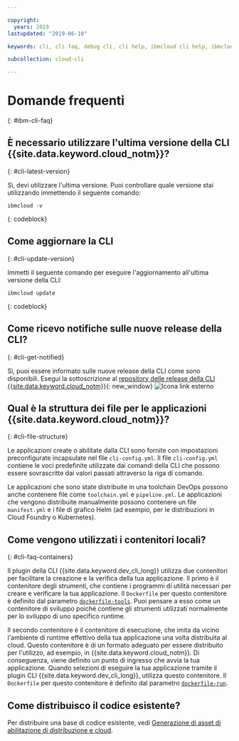 ```yaml
---

copyright:
  years: 2019
lastupdated: "2019-06-10"

keywords: cli, cli faq, debug cli, cli help, ibmcloud cli help, ibmcloud help

subcollection: cloud-cli

---
```


# Domande frequenti
{: #ibm-cli-faq}

## È necessario utilizzare l'ultima versione della CLI {{site.data.keyword.cloud_notm}}?
{: #cli-latest-version}

Sì, devi utilizzare l'ultima versione. Puoi controllare quale versione stai utilizzando immettendo il seguente comando:

```
ibmcloud -v
```
{: codeblock}

## Come aggiornare la CLI
{: #cli-update-version}

Immetti il seguente comando per eseguire l'aggiornamento all'ultima versione della CLI:

```
ibmcloud update
```
{: codeblock}

## Come ricevo notifiche sulle nuove release della CLI?
{: #cli-get-notified}

Sì, puoi essere informato sulle nuove release della CLI come sono disponibili. Esegui la sottoscrizione al [repository delle release della CLI {{site.data.keyword.cloud_notm}}](https://github.com/IBM-Cloud/ibm-cloud-cli-release/releases/){: new_window} ![Icona link esterno](../../../icons/launch-glyph.svg "Icona link esterno")

## Qual è la struttura dei file per le applicazioni {{site.data.keyword.cloud_notm}}?
{: #cli-file-structure}

Le applicazioni create o abilitate dalla CLI sono fornite con impostazioni preconfigurate incapsulate nel file `cli-config.yml`. Il file `cli-config.yml` contiene le voci predefinite utilizzate dai comandi della CLI che possono essere sovrascritte dai valori passati attraverso la riga di comando.

Le applicazioni che sono state distribuite in una toolchain DevOps possono anche contenere file come `toolchain.yml` e `pipeline.yml`. Le applicazioni che vengono distribuite manualmente possono contenere un file `manifest.yml` e i file di grafico Helm (ad esempio, per le distribuzioni in Cloud Foundry o Kubernetes).

## Come vengono utilizzati i contenitori locali?
{: #cli-faq-containers}

Il plugin della CLI {{site.data.keyword.dev_cli_long}} utilizza due contenitori per facilitare la creazione e la verifica della tua applicazione. Il primo è il contenitore degli strumenti, che contiene i programmi di utilità necessari per creare e verificare la tua applicazione. Il `Dockerfile` per questo contenitore è definito dal parametro [`dockerfile-tools`](/docs/cli/idt?topic=cloud-cli-idt-cli#command-parameters). Puoi pensare a esso come un contenitore di sviluppo poiché contiene gli strumenti utilizzati normalmente per lo sviluppo di uno specifico runtime.

Il secondo contenitore è il contenitore di esecuzione, che imita da vicino l'ambiente di runtime effettivo della tua applicazione una volta distribuita al cloud. Questo contenitore è di un formato adeguato per essere distribuito per l'utilizzo, ad esempio, in {{site.data.keyword.cloud_notm}}. Di conseguenza, viene definito un punto di ingresso che avvia la tua applicazione. Quando selezioni di eseguire la tua applicazione tramite il plugin CLI {{site.data.keyword.dev_cli_long}}, utilizza questo contenitore. Il `Dockerfile` per questo contenitore è definito dal parametro [`dockerfile-run`](/docs/cli/idt?topic=cloud-cli-idt-cli#run).

## Come distribuisco il codice esistente?

Per distribuire una base di codice esistente, vedi [Generazione di asset di abilitazione di distribuzione e cloud](/docs/apps?topic=creating-apps-create-deploy-app-cli#byoc-cli).

